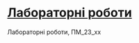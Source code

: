 # [Лабораторні роботи](https://marthabardina.github.io/index.html/ "Site on GitHub Pages") 
Лабораторні роботи, ПМ_23_хх 
